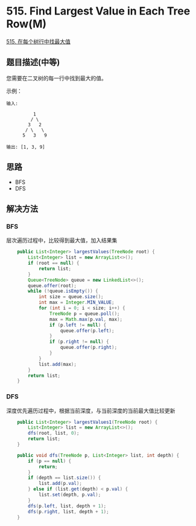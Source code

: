 
# 515. Find Largest Value in Each Tree Row(M)

[515. 在每个树行中找最大值](https://leetcode-cn.com/problems/find-largest-value-in-each-tree-row/)

## 题目描述(中等)

您需要在二叉树的每一行中找到最大的值。

示例：
```
输入: 

          1
         / \
        3   2
       / \   \  
      5   3   9 

输出: [1, 3, 9]
```

## 思路

- BFS
- DFS

## 解决方法

### BFS

层次遍历过程中，比较得到最大值，加入结果集

```java
    public List<Integer> largestValues(TreeNode root) {
        List<Integer> list = new ArrayList<>();
        if (root == null) {
            return list;
        }
        Queue<TreeNode> queue = new LinkedList<>();
        queue.offer(root);
        while (!queue.isEmpty()) {
            int size = queue.size();
            int max = Integer.MIN_VALUE;
            for (int i = 0; i < size; i++) {
                TreeNode p = queue.poll();
                max = Math.max(p.val, max);
                if (p.left != null) {
                    queue.offer(p.left);
                }
                if (p.right != null) {
                    queue.offer(p.right);
                }
            }
            list.add(max);
        }
        return list;
    }
```

### DFS

深度优先遍历过程中，根据当前深度，与当前深度的当前最大值比较更新

```java
    public List<Integer> largestValues1(TreeNode root) {
        List<Integer> list = new ArrayList<>();
        dfs(root, list, 0);
        return list;
    }

    public void dfs(TreeNode p, List<Integer> list, int depth) {
        if (p == null) {
            return;
        }
        if (depth == list.size()) {
            list.add(p.val);
        } else if (list.get(depth) < p.val) {
            list.set(depth, p.val);
        }
        dfs(p.left, list, depth + 1);
        dfs(p.right, list, depth + 1);
    }
```